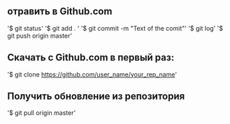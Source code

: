 ## отравить в Github.com
'$ git status'
'$ git add . '
'$ git commit -m "Text of the comit"'
'$ git log'
'$ git push origin master'
 
## Скачать с Github.com в первый раз:

'$ git clone https://github.com/user_name/your_rep_name'

## Получить обновление из репозитория 
'$ git pull origin master'

